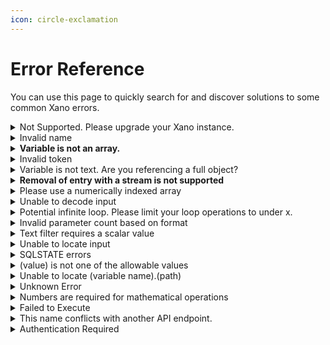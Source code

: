 ```yaml
---
icon: circle-exclamation
---
```


# Error Reference

You can use this page to quickly search for and discover solutions to some common Xano errors.

<details>

<summary>Not Supported. Please upgrade your Xano instance.</summary>

This message indicates that you are trying to access a feature that is not currently enabled on your Xano account and requires an upgrade.

To add most features to your plan, you can head to your Billing screen and upgrade to the appropriate package.

If you have already upgraded and still do not have access to the feature in question, please reach out to support directly.

</details>

<details>

<summary>Invalid name</summary>

This error usually arises when you have a step in a function stack or otherwise attempt to access a table that does not / no longer exists.

The solution is to recreate any offending steps so that only existing tables are referenced.

This can also happen if the authentication settings for an endpoint do not have a table selected.

</details>

<details>

<summary><strong>Variable is not an array.</strong></summary>

This message indicates that you are trying to apply array functions or filters to a variable that is not an array. An array is a list of values or objects separated by commas and enclosed inside \[brackets]

```
["Ford", "BMW", "Fiat"]
```

Make sure the variable you are referencing is an array.

</details>

<details>

<summary>Invalid token</summary>

You might see this error message if you are trying to run an endpoint that requires authentication, but are not providing a valid authentication token.

When testing your endpoints, you can choose an auth token using the option shown below to make sure you are always providing a valid token.

<img src="../.gitbook/assets/CleanShot 2023-11-22 at 14.47.11.png" alt="" data-size="original">

</details>

<details>

<summary>Variable is not text. Are you referencing a full object?</summary>

You might see this error if you are trying to apply a text filter to a value that is not text (or interchangeable with text, such as an integer).

For example, if you have a JSON object called "api\_1" and you are trying to apply a text transformation to a value inside of that object, it is likely that you are not using proper [dot notation](../the-function-stack/building-with-visual-development/#dot-notation) to target that text value directly.

</details>

<details>

<summary><strong>Removal of entry with a stream is not supported</strong></summary>

When using the Stream return type, certain functions are not supported; specifically anything that has to do with modifying the dataset that the For Each loop is iterating through, such as For Each Loop: Remove Entry

</details>

<details>

<summary>Please use a numerically indexed array</summary>

This error message is triggered when referencing something that is not an array, or an improperly formatted array, in a [For Each loop](../the-function-stack/functions/data-manipulation/loops.md#for-each-loop).

The solution would be to make sure you're targeting a proper array when building For Each loops.

</details>

<details>

<summary>Unable to decode input</summary>

This error occurs when malformed input is sent to an API endpoint and you are using Get All Input to gather any data sent to the endpoint. Make sure that any data being sent to your Xano APIs are in valid JSON format.

</details>

<details>

<summary>Potential infinite loop. Please limit your loop operations to under x.</summary>

In Xano, we have some protections around loops to prevent infinite looping. Make sure that you are limiting your loops in a way so that they do not surpass the number of iterations allowed as defined in the error message.

</details>

<details>

<summary>Invalid parameter count based on format</summary>

When using [Direct Database Query](../the-function-stack/functions/database-requests/direct-database-query.md) and dynamically specifying values, make sure that the number of arguments you define in your query statement match the number of substitutions defined in the Statement Arguments section.

</details>

<details>

<summary>Text filter requires a scalar value</summary>

A scalar value just means a single value, not a list or a JSON object. You'll see this error if you attempt to apply a text-based transformation filter to something that is not a scalar value.

This can happen if you are trying to target a value inside of an array or object and you are using incorrect [dot notation](../the-function-stack/building-with-visual-development/#dot-notation).

</details>

<details>

<summary>Unable to locate input</summary>

This error can happen if you are trying to reference an input that is either not provided when making a request to the API, or an input that no longer exists.

</details>

<details>

<summary>SQLSTATE errors</summary>

There are several variations of these errors. Further into the message will usually give you a clue as to what the exact error means, but here are some common things to look out for.

* **Disk Full** - This typically means that your instance is out of database storage. You will need to head to your Billing screen to add additional database storage.
* **Index building errors** - These can occur if you are trying to add a normal index to an extremely large column (such as text descriptions) or adding too many columns to a single index. Please review our documentation on indexing to make sure you are building indexes properly, and for long text fields, consider using Fuzzy Search instead.

</details>

<details>

<summary>(value) is not one of the allowable values</summary>

This error occurs when you are using an Enum field but trying to supply a value to that field that is not one of the allowable options you've specified in the database or input settings.

To remedy this, you can update the allowable values on the enum field, or switch to a text field if you need more freedom to specify new values.

</details>

<details>

<summary>Unable to locate (variable name).(path)</summary>

This error indicates that you are trying to reference a path inside of a variable that does not exist.

For example, sometimes an external API request will not return certain values in every response, or if there is pagination involved, it has run out of items to return, causing this message to appear when you try to work with the data expected inside of that response.

There can be a number of ways to resolve this error, including:

* Adding [conditional logic ](../the-function-stack/functions/data-manipulation/conditional.md)to determine the steps to take based on the existence of a value
* Using the GET filter or [Conditional Set Filters ](../the-function-stack/filters/manipulation.md#set_conditional)to change the behavior based on if the value is provided

</details>

<details>

<summary>Unknown Error</summary>

This error message indicates that Xano has run into an unhandled exception, and we don't have a specific error message defined for the issue you're experiencing.

If this is happening when working in a database table, or somewhere else in Xano **outside of a function stack**, it's best to reach out to support to determine the cause.

If this is happening when calling an API or using Run & Debug, it typically indicates one of the following:

* Memory-related issues. Your instance is not equipped to fully complete the request and is hitting resource limits.
* Applying a filter incorrectly. Somewhere in your function stack, you have a filter applied to an incorrect data type, such as trying to use an Array-based filter on a single value.

Due to the ambiguous nature of this error, if further assistance is required to diagnose the source of the problem, please don't hesitate to reach out to support for clarification.

</details>

<details>

<summary>Numbers are required for mathematical operations</summary>

This error indicates that you are trying to apply a mathematical filter or function to a value that is not a number.

To resolve this, please check the following:

* Are you targeting a number directly, and is it actually a number?
  * It is possible to store numbers as text strings, and while these are typically interchangeable, in some cases you may find that retaining an integer or decimal data type is necessary. You can apply filters such as **to\_int** or **to\_dec** to change the data type based on your needs
* Are you using proper [dot notation](../the-function-stack/building-with-visual-development/#dot-notation)?
  * You might be trying to target a value inside of an object, but are not using proper dot notation to reference that value, or perhaps the value does not exist.

</details>

<details>

<summary>Failed to Execute</summary>

This is a rare error that can occur when using Create File Resource / a File Resource input with certain files, or when using a Lambda function.

* **Create File Resource / File Resource Input**
  * When this error appears using Create File Resource, or with a File Resource input, this indicates that there is a problem with the file itself preventing proper upload to Xano. Make sure that you are able to otherwise read / access the file as expected, and if you are, please reach out to Xano support so we can troubleshoot this further. You will need to provide the file to us so we can determine the cause.
* **Lambda Functions**
  * This error usually just indicates an error in your Lambda function's code.

</details>

<details>

<summary>This name conflicts with another API endpoint.</summary>

This error indicates that the name you are trying to use for another API endpoint conflicts with an existing API. It's important to remember that URL parameters need to be considered as well.

For example, assuming these endpoints have the same verb (such as POST), an endpoint named **/auth/me** would conflict with an endpoint named **/auth/{user\_id}**, because Xano has no way of knowing if "me" should actually be a value for user\_id.

</details>

<details>

<summary>Authentication Required</summary>

This message indicates that you are trying to call an API endpoint or function that requires authentication to execute, but an authentication token was not provided.

To resolve, make sure you are providing an authentication token when calling the API endpoint in question.

</details>
